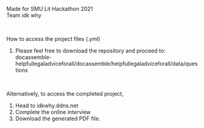 Made for SMU Lit Hackathon 2021 <br />
Team idk why <br />

<br />

How to access the project files (.yml) <br />
 1. Please feel free to download the repository and proceed to: <br />
docassemble-helpfullegaladviceforall/docassemble/helpfullegaladviceforall/data/questions 

<br />
 
Alternatively, to access the completed project, 
 1. Head to idkwhy.ddns.net
 2. Complete the online interview
 3. Download the generated PDF file.
 
 